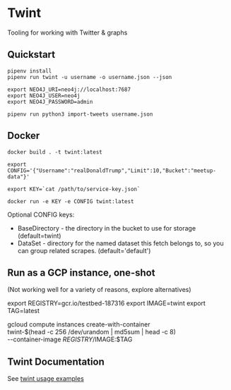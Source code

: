 # Twint

Tooling for working with Twitter & graphs

## Quickstart

```
pipenv install 
pipenv run twint -u username -o username.json --json

export NEO4J_URI=neo4j://localhost:7687
export NEO4J_USER=neo4j
export NEO4J_PASSWORD=admin

pipenv run python3 import-tweets username.json
```

## Docker

```
docker build . -t twint:latest

export CONFIG='{"Username":"realDonaldTrump","Limit":10,"Bucket":"meetup-data"}'

export KEY=`cat /path/to/service-key.json`

docker run -e KEY -e CONFIG twint:latest 
```

Optional CONFIG keys:
* BaseDirectory - the directory in the bucket to use for storage (default=twint)
* DataSet - directory for the named dataset this
fetch belongs to, so you can group related scrapes.  (default='default')

## Run as a GCP instance, one-shot

(Not working well for a variety of reasons, explore alternatives)

export REGISTRY=gcr.io/testbed-187316
export IMAGE=twint
export TAG=latest

gcloud compute instances create-with-container \
    twint-$(head -c 256 /dev/urandom | md5sum | head -c 8) \
     --container-image $REGISTRY/$IMAGE:$TAG

## Twint Documentation

See [twint usage examples](https://github.com/twintproject/twint#cli-basic-examples-and-combos)